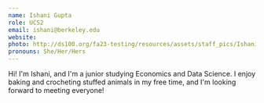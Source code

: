 ```yaml
---
name: Ishani Gupta
role: UCS2
email: ishani@berkeley.edu
website: 
photo: http://ds100.org/fa23-testing/resources/assets/staff_pics/Ishani_Gupta.png
pronouns: She/Her/Hers
---
```

Hi! I'm Ishani, and I'm a junior studying Economics and Data Science. I enjoy baking and crocheting stuffed animals in my free time, and I'm looking forward to meeting everyone!
